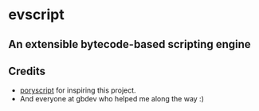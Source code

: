 # evscript
## An extensible bytecode-based scripting engine

## Credits

- [poryscript](https://github.com/huderlem/poryscript) for inspiring this project.
- And everyone at gbdev who helped me along the way :)

